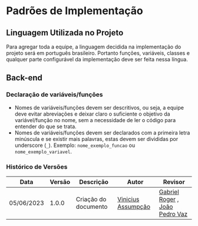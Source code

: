 # Padrões de Implementação

## Linguagem Utilizada no Projeto

Para agregar toda a equipe, a linguagem decidida na implementação do projeto será em português brasileiro. Portanto funções, variáveis, classes e qualquer parte configurável da implementação deve ser feita nessa língua.

## Back-end

### Declaração de variáveis/funções

* Nomes de variáveis/funções devem ser descritivos, ou seja, a equipe deve evitar abreviações e deixar claro o suficiente o objetivo da variável/função no nome, sem a necessidade de ler o código para entender do que se trata.
* Nomes de variáveis/funções devem ser declarados com a primeira letra minúscula e se existir mais palavras, estas devem ser divididas por underscore (``_``). Exemplo: ``nome_exemplo_funcao`` ou ``nome_exemplo_variavel``.


### Histórico de Versões

| Data  | Versão | Descrição | Autor | Revisor |
| --- | --- | --- | --- | --- |
| 05/06/2023 | 1.0.0 | Criação do documento | [Vinicius Assumpção](https://github.com/viniman27) |  [Gabriel Roger](https://github.com/GabrielRoger07) ,  [João Pedro Vaz](https://github.com/JoaoPedro0803)  |
